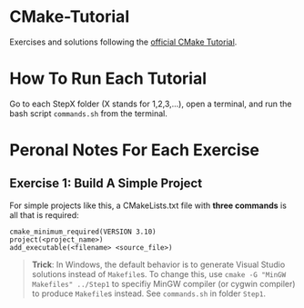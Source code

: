# CMake-Tutorial
Exercises and solutions following the [official CMake Tutorial](https://cmake.org/cmake/help/latest/guide/tutorial/index.html).

# How To Run Each Tutorial
Go to each StepX folder (X stands for 1,2,3,...), open a terminal, and run the bash script `commands.sh` from the terminal.

# Peronal Notes For Each Exercise

## Exercise 1: Build A Simple Project
For simple projects like this, a CMakeLists.txt file with **three commands** is all that is required:
```
cmake_minimum_required(VERSION 3.10)
project(<project_name>)
add_executable(<filename> <source_file>)
```

> **Trick**: In Windows, the default behavior is to generate Visual Studio solutions instead of `Makefile`s. To change this, use `cmake -G "MinGW Makefiles" ../Step1` to specifiy MinGW compiler (or cygwin compiler) to produce `Makefile`s instead. See `commands.sh` in folder `Step1`.
